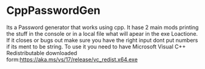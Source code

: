 # CppPasswordGen
Its a Password generator that works using cpp.
It hase 2 main mods printing the stuff in the console or in a local file what will apear in the exe Loactione.
If it closes or bugs out make sure you have the right input dont put numbers if its ment to be string.
To use it you need to have Microsoft Visual C++ Redistributable downloaded form:https://aka.ms/vs/17/release/vc_redist.x64.exe
